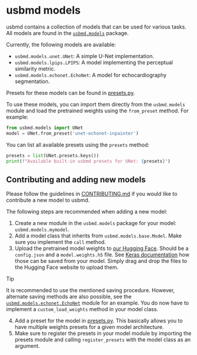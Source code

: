 # usbmd models

usbmd contains a collection of models that can be used for various tasks. All models are found in the [`usbmd.models`](.) package.

Currently, the following models are available:
- `usbmd.models.unet.UNet`: A simple U-Net implementation.
- `usbmd.models.lpips.LPIPS`: A model implementing the perceptual similarity metric.
- `usbmd.models.echonet.EchoNet`: A model for echocardiography segmentation.

Presets for these models can be found in [presets.py](presets.py).

To use these models, you can import them directly from the `usbmd.models` module and load the pretrained weights using the `from_preset` method. For example:
```python
from usbmd.models import UNet
model = UNet.from_preset('unet-echonet-inpainter')
```
You can list all available presets using the `presets` method:
```python
presets = list(UNet.presets.keys())
print(f"Available built-in usbmd presets for UNet: {presets}")
```

## Contributing and adding new models
Please follow the guidelines in [CONTRIBUTING.md](CONTRIBUTING.md) if you would like to contribute a new model to usbmd.

The following steps are recommended when adding a new model:

1. Create a new module in the `usbmd.models` package for your model: `usbmd.models.mymodel`.
2. Add a model class that inherits from `usbmd.models.base.Model`. Make sure you implement the `call` method.
3. Upload the pretrained model weights to [our Hugging Face](https://huggingface.co/usbmd). Should be a `config.json` and a `model.weights.h5` file. See [Keras documentation](https://keras.io/guides/serialization_and_saving/) how those can be saved from your model. Simply drag and drop the files to the Hugging Face website to upload them.

>[!TIP]
> It is recommended to use the mentioned saving procedure. However, alternate saving methods are also possible, see the [`usbmd.models.echonet.EchoNet`](echonet.py) module for an example. You do now have to implement a `custom_load_weights` method in your model class.

4. Add a preset for the model in [presets.py](presets.py). This basically allows you to have multiple weights presets for a given model architecture.
5. Make sure to register the presets in your model module by importing the presets module and calling `register_presets` with the model class as an argument.